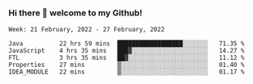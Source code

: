 ### Hi there 👋 welcome to my Github! 

<!--START_SECTION:waka-->
```text
Week: 21 February, 2022 - 27 February, 2022

Java          22 hrs 59 mins  ██████████████████░░░░░░░   71.35 % 
JavaScript    4 hrs 35 mins   ███▓░░░░░░░░░░░░░░░░░░░░░   14.27 % 
FTL           3 hrs 35 mins   ██▓░░░░░░░░░░░░░░░░░░░░░░   11.12 % 
Properties    27 mins         ▒░░░░░░░░░░░░░░░░░░░░░░░░   01.40 % 
IDEA_MODULE   22 mins         ▒░░░░░░░░░░░░░░░░░░░░░░░░   01.17 % 
```
<!--END_SECTION:waka-->

